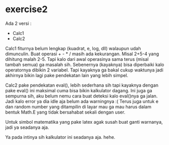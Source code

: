 # exercise2

Ada 2 versi :
- Calc1
- Calc2

Calc1 fiturnya belum lengkap (kuadrat, e, log, dll) walaupun udah dimunculin. Buat operasi + - * / masih ada kekurangan. Misal 2+5-4 yang dihitung malah 2-5. Tapi kalo dari awal operasinya sama terus (misal tambah semua) ga masalah sih. Sebenernya (kayaknya) bisa diperbaiki kalo operatornya dibikin 2 variabel. Tapi kayaknya ga bakal cukup waktunya jadi akhirnya bikin lagi pake pendekatan lain yang lebih simpel.

Calc2 pake pendekatan eval(), lebih sederhana sih tapi kayaknya dengan pake eval() ini maksimal cuma bisa bikin kalkulator dagang. Ini juga ga sempurna sih, aku belum nemu cara buat deteksi kalo eval()nya ga jalan. Jadi kalo error ya dia idle aja belum ada warningnya :( Terus juga untuk e dan random number yang ditampilin di layar mau ga mau harus dalam bentuk Math.E yang tidak bersahabat sekali dengan user.

Untuk simbol matematika yang pake latex agak susah buat ganti warnanya, jadi ya seadanya aja.

Ya pada intinya sih kalkulator ini seadanya aja. hehe.
